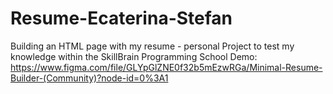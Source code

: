 # Resume-Ecaterina-Stefan
Building an HTML page with my resume - personal Project to test my knowledge within the SkillBrain Programming School      Demo: https://www.figma.com/file/GLYpGlZNE0f32b5mEzwRGa/Minimal-Resume-Builder-(Community)?node-id=0%3A1
